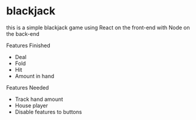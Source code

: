 # blackjack
this is a simple blackjack game using React on the front-end with Node on the back-end


Features Finished
- Deal
- Fold
- Hit 
- Amount in hand

Features Needed
- Track hand amount 
- House player 
- Disable features to buttons
